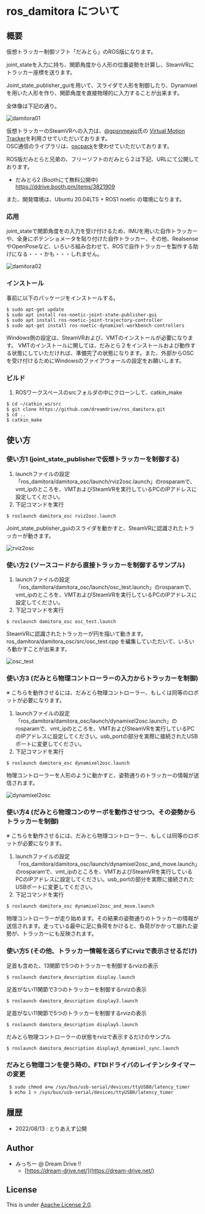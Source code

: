 # ros_damitora について

## 概要

仮想トラッカー制御ソフト「だみとら」のROS版になります。

joint_stateを入力に持ち、関節角度から人形の位置姿勢を計算し、SteamVRにトラッカー座標を送ります。

Joint_state_publisher_guiを用いて、スライダで人形を制御したり、Dynamixelを用いた人形を作り、関節角度を直接物理的に入力することが出来ます。

全体像は下記の通り。

![damitora01](doc_img/damitora01.png)

仮想トラッカーのSteamVRへの入力は、[@gpsnmeajp](https://github.com/gpsnmeajp)氏の [Virtual Motion Tracker](https://gpsnmeajp.github.io/VirtualMotionTrackerDocument/)を利用させていただいております。  
OSC通信のライプラリは、[oscpack](https://code.google.com/archive/p/oscpack/)を使わせていただいております。  


ROS版だみとらと兄弟の、フリーソフトのだみとら２は下記、URLにて公開しております。

- だみとら2 (Boothにて無料公開中)  
  https://ddrive.booth.pm/items/3821909

また、開発環境は、Ubuntu 20.04LTS + ROS1 noetic の環境になります。

### 応用

joint_stateで関節角度をの入力を受け付けるため、IMUを用いた自作トラッカーや、全身にポテンショメータを貼り付けた自作トラッカー、その他、RealsenseやOpenPoseなど、いろいろ組み合わせて、ROSで自作トラッカーを製作する助けになる・・・かも・・・しれません。

![damitora02](doc_img/damitora02.png)

### インストール

事前に以下のパッケージをインストールする。

```
$ sudo apt-get update
$ sudo apt install ros-noetic-joint-state-publisher-gui
$ sudo apt install ros-noetic-joint-trajectory-controller
$ sudo apt-get install ros-noetic-dynamixel-workbench-controllers
```

Windows側の設定は、SteamVRおよび、VMTのインストールが必要になります。
VMTのインストールに関しては、だみとら２をインストールおよび動作する状態にしていただければ、準備完了の状態になります。また、外部からOSCを受け付けるためにWindowsのファイアウォールの設定をお願いします。

### ビルド

1. ROSワークスペースのsrcフォルダの中にクローンして、catkin_make

```
$ cd ~/catkin_ws/src
$ git clone https://github.com/dreamdrive/ros_damitora.git
$ cd ..
$ catkin_make
```

## 使い方

### 使い方1 (joint_state_publisherで仮想トラッカーを制御する)

1. launchファイルの設定  
   「ros_damitora/damitora_osc/launch/rviz2osc.launch」のrosparamで、vmt_ipのところを、VMTおよびSteamVRを実行しているPCのIPアドレスに設定してください。
2. 下記コマンドを実行

```
$ roslaunch damitora_osc rviz2osc.launch 
```

Joint_state_publisher_guiのスライダを動かすと、SteamVRに認識されたトラッカーが動きます。

![rviz2osc](doc_img/rviz2osc.png)

### 使い方2 (ソースコードから直接トラッカーを制御するサンプル)

1. launchファイルの設定  
   「ros_damitora/damitora_osc/launch/osc_test.launch」のrosparamで、vmt_ipのところを、VMTおよびSteamVRを実行しているPCのIPアドレスに設定してください。
2. 下記コマンドを実行

```
$ roslaunch damitora_osc osc_test.launch 
```

SteamVRに認識されたトラッカーが円を描いて動きます。
ros_damitora/damitora_osc/src/osc_test.cpp を編集していただいて、いろいろ動かすことが出来ます。

![osc_test](doc_img/osc_test.png)



### 使い方3 (だみとら物理コントローラーの入力からトラッカーを制御)

※ こちらを動作させるには、だみとら物理コントローラー、もしくは同等のロボットが必要になります。

1. launchファイルの設定  
   「ros_damitora/damitora_osc/launch/dynamixel2osc.launch」のrosparamで、vmt_ipのところを、VMTおよびSteamVRを実行しているPCのIPアドレスに設定してください。usb_portの部分を実際に接続されたUSBポートに変更してください。
2. 下記コマンドを実行

```
$ roslaunch damitora_osc dynamixel2osc.launch
```

物理コントローラーを人形のように動かすと、姿勢通りのトラッカーの情報が送信されます。

![dynamixel2osc](doc_img/dynamixel2osc.png)

### 使い方4 (だみとら物理コンのサーボを動作させつつ、その姿勢からトラッカーを制御)

※ こちらを動作させるには、だみとら物理コントローラー、もしくは同等のロボットが必要になります。

1. launchファイルの設定  
   「ros_damitora/damitora_osc/launch/dynamixel2osc_and_move.launch」のrosparamで、vmt_ipのところを、VMTおよびSteamVRを実行しているPCのIPアドレスに設定してください。usb_portの部分を実際に接続されたUSBポートに変更してください。
2. 下記コマンドを実行

```
$ roslaunch damitora_osc dynamixel2osc_and_move.launch
```

物理コントローラーが走り始めます。その結果の姿勢通りのトラッカーの情報が送信されます。走っている最中に足に負荷をかけると、負荷がかかって崩れた姿勢が、トラッカーにも反映されます。

### 使い方5 (その他、トラッカー情報を送らずにrvizで表示させるだけ)

足首も含めた、13関節で5つのトラッカーを制御するrvizの表示

```
$ roslaunch damitora_description display.launch
```

足首がない11関節で3つのトラッカーを制御するrvizの表示

```
$ roslaunch damitora_description display3.launch
```

足首がない11関節で5つのトラッカーを制御するrvizの表示

```
$ roslaunch damitora_description display5.launch
```

だみとら物理コントローラーの状態をrvizで表示するだけのサンプル

```
$ roslaunch damitora_description display3_dynamixel_sync.launch
```

### だみとら物理コンを使う時の、FTDIドライバのレイテンシタイマーの変更

```
 $ sudo chmod a+w /sys/bus/usb-serial/devices/ttyUSB0/latency_timer
 $ echo 1 > /sys/bus/usb-serial/devices/ttyUSB0/latency_timer
```

## 履歴
* 2022/08/13 :  とりあえず公開

## Author

* みっちー @ Dream Drive !!
  * [https://dream-drive.net/](https://dream-drive.net/)

## License

This is under [Apache License 2.0](./LICENSE).

